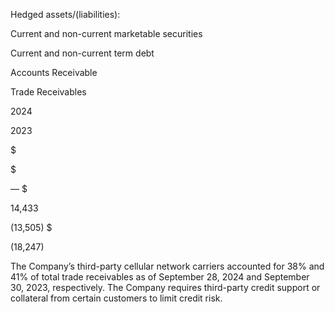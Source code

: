 Hedged assets/(liabilities):

Current and non-current marketable securities

Current and non-current term debt

Accounts Receivable

Trade Receivables

2024

2023

$

$

—  $

14,433

(13,505)  $

(18,247)

The Company’s third-party cellular network carriers accounted for 38% and 41% of total trade receivables as of September 28,
2024  and  September  30,  2023,  respectively.  The  Company  requires  third-party  credit  support  or  collateral  from  certain
customers to limit credit risk.